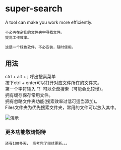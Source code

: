 # super-search
A tool can make you work more efficiently.


    不必再在杂乱的文件夹中寻找文件。
    提高工作效率。
   
    这是一个绿色软件，不必安装，随时使用。
## 用法
ctrl + alt + j 呼出搜索菜单  
按下ctrl + enter可以打开对应文件所在的文件夹。  
第一个字符输入 '?'  可以全盘搜索（可能会比较慢）。  
拥有缓存保存常用文件。  
拥有忽略文件夹功能(搜索效率过低可适当添加)。  
Files文件夹为优先搜索文件夹，常用的文件可以放入其中。  

    
![演示](https://github.com/XUANXUQAQ/super-search/raw/master/%E6%BC%94%E7%A4%BA.gif)
    
### 更多功能敬请期待
    还有100多天， 高考完了继续更新。。。
    
   
